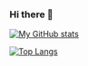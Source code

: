 ### Hi there 👋

[![My GitHub stats](https://github-readme-stats.vercel.app/api?username=discordmod217&show_icons=true&theme=radical)](https://github.com/discordmod217/github-readme-stats)


[![Top Langs](https://github-readme-stats.vercel.app/api/top-langs/?username=discordmod217&theme=radical)](https://github.com/discordmod217/github-readme-stats)

